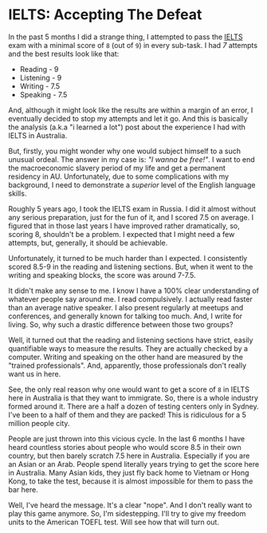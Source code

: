 # IELTS: Accepting The Defeat

In the past 5 months I did a strange thing, I attempted to pass
the [IELTS](https://en.wikipedia.org/wiki/International_English_Language_Testing_System)
exam with a minimal score of `8` (out of `9`) in every sub-task. I had
_7_ attempts and the best results look like that:

 * Reading   - 9
 * Listening - 9
 * Writing   - 7.5
 * Speaking  - 7.5

And, although it might look like the results are within a margin of
an error, I eventually decided to stop my attempts and let it go. And
this is basically the analysis (a.k.a "i learned a lot") post about
the experience I had with IELTS in Australia.

But, firstly, you might wonder why one would subject himself to a
such unusual ordeal. The answer in my case is: _"I wanna be free!"_.
I want to end the macroeconomic slavery period of my life and get a
permanent residency in AU. Unfortunately, due to some complications
with my background, I need to demonstrate a _superior_ level of the
English language skills.

Roughly 5 years ago, I took the IELTS exam in Russia. I did it almost
without any serious preparation, just for the fun of it, and I scored
7.5 on average. I figured that in those last years I have improved
rather dramatically, so, scoring 8, shouldn't be a problem. I expected
that I might need a few attempts, but, generally, it should be achievable.

Unfortunately, it turned to be much harder than I expected. I consistently
scored 8.5-9 in the reading and listening sections. But, when it went to
the writing and speaking blocks, the score was around 7-7.5.

It didn't make any sense to me. I know I have a 100% clear understanding
of whatever people say around me. I read compulsively. I actually
read faster than an average native speaker. I also present regularly
at meetups and conferences, and generally known for talking too much.
And, I write for living. So, why such a drastic difference between those
two groups?

Well, it turned out that the reading and listening sections have strict,
easily quantifiable ways to measure the results. They are actually checked
by a computer. Writing and speaking on the other hand are measured by the
"trained professionals". And, apparently, those professionals don't really
want us in here.

See, the only real reason why one would want to get a score of `8` in
IELTS here in Australia is that they want to immigrate. So, there is
a whole industry formed around it. There are a half a dozen of testing
centers only in Sydney. I've been to a half of them and they are packed!
This is ridiculous for a 5 million people city.

People are just thrown into this vicious cycle. In the last 6 months I
have heard countless stories about people who would score 8.5 in their own country,
but then barely scratch 7.5 here in Australia. Especially if you are an Asian
or an Arab. People spend literally years trying to get the score here in Australia.
Many Asian kids, they just fly back home to Vietnam or Hong Kong, to take
the test, because it is almost impossible for them to pass the bar here.

Well, I've heard the message. It's a clear "nope". And I don't really want to
play this game anymore. So, I'm sidestepping. I'll try to give my freedom
units to the American TOEFL test. Will see how that will turn out.
